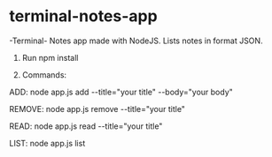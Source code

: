 # terminal-notes-app
-Terminal- Notes app made with NodeJS. 
 Lists notes in format JSON.

1) Run npm install

2) Commands:

ADD:
node app.js add --title="your title" --body="your body"

REMOVE:
node app.js remove --title="your title" 

READ:
node app.js read --title="your title"

LIST:
node app.js list
